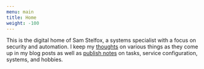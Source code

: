 ```yaml
---
menu: main
title: Home
weight: -100
---
```


This is the digital home of Sam Stelfox, a systems specialist with a focus on
security and automation. I keep my [thoughts][1] on various things as they come
up in my blog posts as well as [publish notes][2] on tasks, service
configuration, systems, and hobbies.

[1]: /posts/
[2]: /notes/
